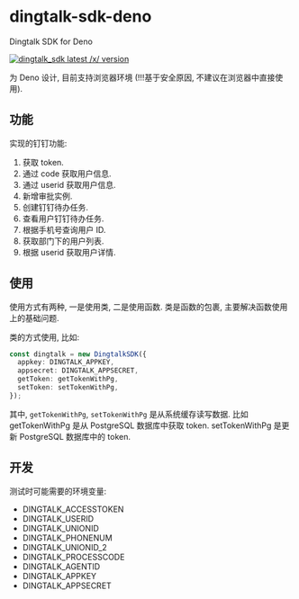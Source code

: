# dingtalk-sdk-deno

Dingtalk SDK for Deno

<a href="https://deno.land/x/dingtalk_sdk"><img src="https://img.shields.io/endpoint?url=https%3A%2F%2Fdeno-visualizer.danopia.net%2Fshields%2Flatest-version%2Fx%2Fdingtalk_sdk" alt="dingtalk_sdk latest /x/ version" /></a>

为 Deno 设计, 目前支持浏览器环境 (!!!基于安全原因, 不建议在浏览器中直接使用).

## 功能

实现的钉钉功能:

1. 获取 token.
2. 通过 code 获取用户信息.
3. 通过 userid 获取用户信息.
4. 新增审批实例.
5. 创建钉钉待办任务.
6. 查看用户钉钉待办任务.
7. 根据手机号查询用户 ID.
8. 获取部门下的用户列表.
9. 根据 userid 获取用户详情.

## 使用

使用方式有两种, 一是使用类, 二是使用函数.
类是函数的包裹, 主要解决函数使用上的基础问题.

类的方式使用, 比如:

```ts
const dingtalk = new DingtalkSDK({
  appkey: DINGTALK_APPKEY,
  appsecret: DINGTALK_APPSECRET,
  getToken: getTokenWithPg,
  setToken: setTokenWithPg,
});
```

其中, `getTokenWithPg`, `setTokenWithPg` 是从系统缓存读写数据.
比如 getTokenWithPg 是从 PostgreSQL 数据库中获取 token. setTokenWithPg 是更新
PostgreSQL 数据库中的 token.

## 开发

测试时可能需要的环境变量:

- DINGTALK_ACCESSTOKEN
- DINGTALK_USERID
- DINGTALK_UNIONID
- DINGTALK_PHONENUM
- DINGTALK_UNIONID_2
- DINGTALK_PROCESSCODE
- DINGTALK_AGENTID
- DINGTALK_APPKEY
- DINGTALK_APPSECRET
